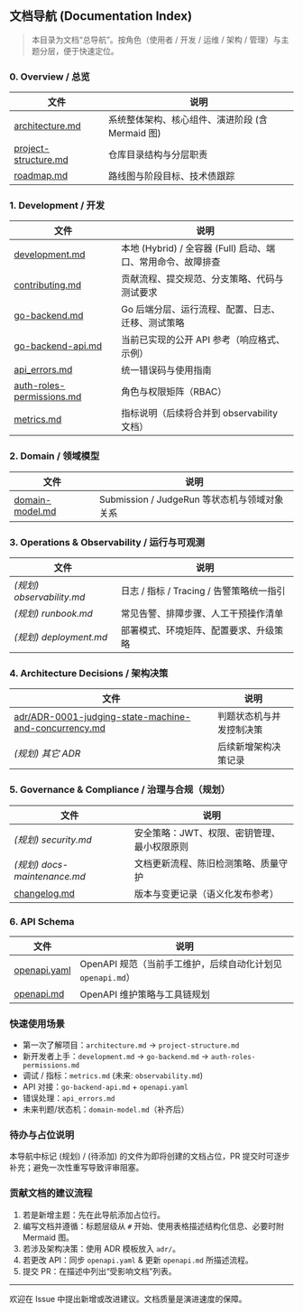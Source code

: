 ## 文档导航 (Documentation Index)

> 本目录为文档“总导航”。按角色（使用者 / 开发 / 运维 / 架构 / 管理）与主题分层，便于快速定位。

### 0. Overview / 总览
| 文件 | 说明 |
| ---- | ---- |
| [architecture.md](architecture.md) | 系统整体架构、核心组件、演进阶段 (含 Mermaid 图) |
| [project-structure.md](project-structure.md) | 仓库目录结构与分层职责 |
| [roadmap.md](roadmap.md) | 路线图与阶段目标、技术债跟踪 |

### 1. Development / 开发
| 文件 | 说明 |
| ---- | ---- |
| [development.md](development.md) | 本地 (Hybrid) / 全容器 (Full) 启动、端口、常用命令、故障排查 |
| [contributing.md](contributing.md) | 贡献流程、提交规范、分支策略、代码与测试要求 |
| [go-backend.md](go-backend.md) | Go 后端分层、运行流程、配置、日志、迁移、测试策略 |
| [go-backend-api.md](go-backend-api.md) | 当前已实现的公开 API 参考（响应格式、示例） |
| [api_errors.md](api_errors.md) | 统一错误码与使用指南 |
| [auth-roles-permissions.md](auth-roles-permissions.md) | 角色与权限矩阵（RBAC） |
| [metrics.md](metrics.md) | 指标说明（后续将合并到 observability 文档） |

### 2. Domain / 领域模型
| 文件 | 说明 |
| ---- | ---- |
| [domain-model.md](domain-model.md) | Submission / JudgeRun 等状态机与领域对象关系 |

### 3. Operations & Observability / 运行与可观测
| 文件 | 说明 |
| ---- | ---- |
| *(规划) observability.md* | 日志 / 指标 / Tracing / 告警策略统一指引 |
| *(规划) runbook.md* | 常见告警、排障步骤、人工干预操作清单 |
| *(规划) deployment.md* | 部署模式、环境矩阵、配置要求、升级策略 |

### 4. Architecture Decisions / 架构决策
| 文件 | 说明 |
| ---- | ---- |
| [adr/ADR-0001-judging-state-machine-and-concurrency.md](adr/ADR-0001-judging-state-machine-and-concurrency.md) | 判题状态机与并发控制决策 |
| *(规划) 其它 ADR* | 后续新增架构决策记录 |

### 5. Governance & Compliance / 治理与合规（规划）
| 文件 | 说明 |
| ---- | ---- |
| *(规划) security.md* | 安全策略：JWT、权限、密钥管理、最小权限原则 |
| *(规划) docs-maintenance.md* | 文档更新流程、陈旧检测策略、质量守护 |
| [changelog.md](changelog.md) | 版本与变更记录（语义化发布参考） |

### 6. API Schema
| 文件 | 说明 |
| ---- | ---- |
| [openapi.yaml](openapi.yaml) | OpenAPI 规范（当前手工维护，后续自动化计划见 `openapi.md`） |
| [openapi.md](openapi.md) | OpenAPI 维护策略与工具链规划 |

### 快速使用场景
- 第一次了解项目：`architecture.md` -> `project-structure.md`
- 新开发者上手：`development.md` -> `go-backend.md` -> `auth-roles-permissions.md`
- 调试 / 指标：`metrics.md` (未来: `observability.md`)
- API 对接：`go-backend-api.md` + `openapi.yaml`
- 错误处理：`api_errors.md`
- 未来判题/状态机：`domain-model.md`（补齐后）

### 待办与占位说明
本导航中标记 (规划) / (待添加) 的文件为即将创建的文档占位，PR 提交时可逐步补充；避免一次性重写导致评审阻塞。

### 贡献文档的建议流程
1. 若是新增主题：先在此导航添加占位行。
2. 编写文档并遵循：标题层级从 `#` 开始、使用表格描述结构化信息、必要时附 Mermaid 图。
3. 若涉及架构决策：使用 ADR 模板放入 `adr/`。
4. 若更改 API：同步 `openapi.yaml` & 更新 `openapi.md` 所描述流程。
5. 提交 PR：在描述中列出“受影响文档”列表。

---
欢迎在 Issue 中提出新增或改进建议。文档质量是演进速度的保障。
